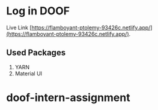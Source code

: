 # Log in DOOF 
Live Link [https://flamboyant-ptolemy-93426c.netlify.app/](https://flamboyant-ptolemy-93426c.netlify.app/).

## Used Packages
1. YARN
2. Material UI


# doof-intern-assignment
